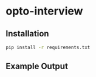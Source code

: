 # opto-interview

## Installation
```bash
pip install -r requirements.txt
```

## Example Output
```json

```